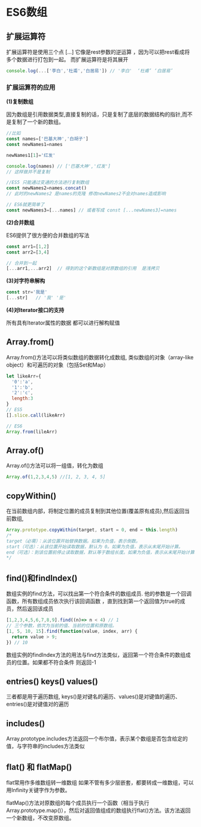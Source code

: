 # ES6数组

## 扩展运算符

扩展运算符是使用三个点 [...] 它像是rest参数的逆运算 ，因为可以把rest看成将多个数据进行打包到一起。
而扩展运算符是将其展开
```js
console.log(...['李白','杜甫','白居易']) // '李白'  ‘杜甫’ ‘白居易’
```

### 扩展运算符的应用

**(1)复制数组**

因为数组是引用数据类型,直接复制的话，只是复制了底层的数据结构的指针,而不是复制了一个新的数组。
```js
//比如
const names=['巴基大神','白胡子']
const newNames1=names

newNames1[1]='红发'

console.log(names) // ['巴基大神','红发']
// 这样做并不是复制

//ES5 只能通过变通的方法进行复制数组
const newNames2=names.concat()
// 此时的newNames2 是names的克隆 修改newNames2不会对names造成影响

// ES6就更简单了
const newNames3=[...names] // 或者写成 const [...newNames3]=names

```
**(2)合并数组**

ES6提供了很方便的合并数组的写法
```js
const arr1=[1,2]
const arr2=[3,4]

// 合并到一起  
[...arr1,...arr2]  // 得到的这个新数组是对原数组的引用  是浅拷贝
```
**(3)对字符串解构**
```js
const str='我是'
[...str]   // '我' '是' 
```

**(4)对Iterator接口的支持**

所有具有Iterator属性的数据   都可以进行解构赋值

## Array.from()

Array.from()方法可以将类似数组的数据转化成数组, 类似数组的对象（array-like object）和可遍历的对象（包括Set和Map）
```js
let likeArr={
  '0':'a',
  '1':'b',
  '2':'c',
  length:3
}
// ES5 
[].slice.call(likeArr)

// ES6 
Array.from(lileArr)
```

## Array.of()

Array.of()方法可以将一组值，转化为数组
```js
Array.of(1,2,3,4,5) //[1, 2, 3, 4, 5]
```
## copyWithin()

在当前数组内部，将制定位置的成员复制到其他位置(覆盖原有成员),然后返回当前数组,
```js
Array.prototype.copyWithin(target, start = 0, end = this.length)
/*
target（必需）：从该位置开始替换数据。如果为负值，表示倒数。
start（可选）：从该位置开始读取数据，默认为 0。如果为负值，表示从末尾开始计算。
end（可选）：到该位置前停止读取数据，默认等于数组长度。如果为负值，表示从末尾开始计算。
*/
```
## find()和findIndex()

数组实例的find方法，可以找出第一个符合条件的数组成员. 他的参数是一个回调函数，所有数组成员依次执行该回调函数 ，直到找到第一个返回值为true的成员，然后返回该成员
```js
[1,2,3,4,5,6,7,8,9].find((n)=> n < 4) // 1
// 三个参数，依次为当前的值、当前的位置和原数组。
[1, 5, 10, 15].find(function(value, index, arr) {
  return value > 9;
}) // 10
```

数组实例的findIndex方法的用法与find方法类似，返回第一个符合条件的数组成员的位置。如果都不符合条件 则返回-1

## entries() keys() values()
三者都是用于遍历数组,
keys()是对键名的遍历、values()是对键值的遍历、entries()是对键值对的遍历

## includes()
Array.prototype.includes方法返回一个布尔值，表示某个数组是否包含给定的值，与字符串的includes方法类似

## flat() 和 flatMap()

flat常用作多维数组转一维数组
如果不管有多少层嵌套，都要转成一维数组，可以用Infinity关键字作为参数。

flatMap()方法对原数组的每个成员执行一个函数（相当于执行Array.prototype.map()），然后对返回值组成的数组执行flat()方法。该方法返回一个新数组，不改变原数组。